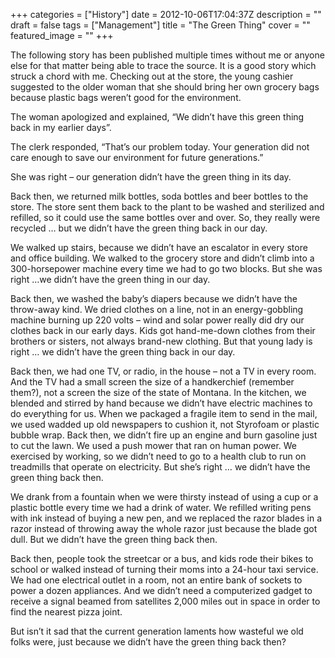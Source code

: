 +++
categories = ["History"]
date = 2012-10-06T17:04:37Z
description = ""
draft = false
tags = ["Management"]
title = "The Green Thing"
cover = ""
featured_image = ""
+++


The following story has been published multiple times without me or anyone else for that matter being able to trace the source. It is a good story which struck a chord with me. Checking out at the store, the young cashier suggested to the older woman that she should bring her own grocery bags because plastic bags weren’t good for the environment.

The woman apologized and explained, “We didn’t have this green thing back in my earlier days”.

The clerk responded, “That’s our problem today. Your generation did not care enough to save our environment for future generations.”

She was right – our generation didn’t have the green thing in its day.

Back then, we returned milk bottles, soda bottles and beer bottles to the store. The store sent them back to the plant to be washed and sterilized and refilled, so it could use the same bottles over and over. So, they really were recycled … but we didn’t have the green thing back in our day.

We walked up stairs, because we didn’t have an escalator in every store and office building. We walked to the grocery store and didn’t climb into a 300-horsepower machine every time we had to go two blocks. But she was right …we didn’t have the green thing in our day.

Back then, we washed the baby’s diapers because we didn’t have the throw-away kind. We dried clothes on a line, not in an energy-gobbling machine burning up 220 volts – wind and solar power really did dry our clothes back in our early days. Kids got hand-me-down clothes from their brothers or sisters, not always brand-new clothing. But that young lady is right … we didn’t have the green thing back in our day.

Back then, we had one TV, or radio, in the house – not a TV in every room. And the TV had a small screen the size of a handkerchief (remember them?), not a screen the size of the state of Montana. In the kitchen, we blended and stirred by hand because we didn’t have electric machines to do everything for us. When we packaged a fragile item to send in the mail, we used wadded up old newspapers to cushion it, not Styrofoam or plastic bubble wrap. Back then, we didn’t fire up an engine and burn gasoline just to cut the lawn. We used a push mower that ran on human power. We exercised by working, so we didn’t need to go to a health club to run on treadmills that operate on electricity. But she’s right … we didn’t have the green thing back then.

We drank from a fountain when we were thirsty instead of using a cup or a plastic bottle every time we had a drink of water. We refilled writing pens with ink instead of buying a new pen, and we replaced the razor blades in a razor instead of throwing away the whole razor just because the blade got dull. But we didn’t have the green thing back then.

Back then, people took the streetcar or a bus, and kids rode their bikes to school or walked instead of turning their moms into a 24-hour taxi service. We had one electrical outlet in a room, not an entire bank of sockets to power a dozen appliances. And we didn’t need a computerized gadget to receive a signal beamed from satellites 2,000 miles out in space in order to find the nearest pizza joint.

But isn’t it sad that the current generation laments how wasteful we old folks were, just because we didn’t have the green thing back then?

